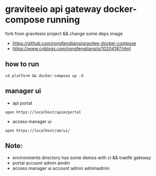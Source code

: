 # graviteeio api gateway docker-compose running

fork from graviteeio project && change some deps image

- <https://github.com/rongfengliang/gravitee-docker-compose>
- <https://www.cnblogs.com/rongfengliang/p/10204187.html>

## how to run

```code
cd platform && docker-compose up -d
```

## manager ui

* api portal

```code
open https://localhost/apim/portal
```

* access manager ui

```code
open https://localhost/am/ui/
```

## Note:

-  environments directory has  some demos with ci && traefik gateway
-  portal account admin amdin
-  access manager ui account admin adminadmin